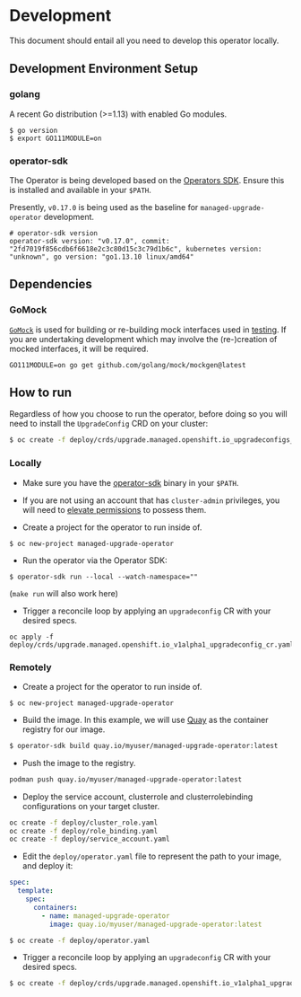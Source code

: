 # Development

This document should entail all you need to develop this operator locally. 

## Development Environment Setup

### golang

A recent Go distribution (>=1.13) with enabled Go modules.

```
$ go version
$ export GO111MODULE=on
```

### operator-sdk

The Operator is being developed based on the [Operators SDK](https://github.com/operator-framework/operator-sdk). 
Ensure this is installed and available in your `$PATH`.  

Presently, `v0.17.0` is being used as the baseline for `managed-upgrade-operator` development.  

```
# operator-sdk version
operator-sdk version: "v0.17.0", commit: "2fd7019f856cdb6f6618e2c3c80d15c3c79d1b6c", kubernetes version: "unknown", go version: "go1.13.10 linux/amd64"
```

## Dependencies

### GoMock

[`GoMock`](https://github.com/golang/mock) is used for building or re-building mock interfaces used in [testing](./testing.md). If you are undertaking development which may involve the (re-)creation of mocked interfaces, it will be required.

`GO111MODULE=on go get github.com/golang/mock/mockgen@latest`

## How to run

Regardless of how you choose to run the operator, before doing so you will need to install the `UpgradeConfig` CRD on your cluster:

```bash
$ oc create -f deploy/crds/upgrade.managed.openshift.io_upgradeconfigs_crd.yaml
```

### Locally

* Make sure you have the [operator-sdk](https://github.com/operator-framework/operator-sdk/releases) binary in your `$PATH`.

* If you are not using an account that has `cluster-admin` privileges, you will need to [elevate permissions](https://github.com/openshift/ops-sop/blob/master/v4/howto/manage-privileges.md) to possess them.

* Create a project for the operator to run inside of.

```
$ oc new-project managed-upgrade-operator
```

* Run the operator via the Operator SDK:

```
$ operator-sdk run --local --watch-namespace=""
``` 

(`make run` will also work here)

* Trigger a reconcile loop by applying an `upgradeconfig` CR with your desired specs. 

```
oc apply -f deploy/crds/upgrade.managed.openshift.io_v1alpha1_upgradeconfig_cr.yaml
```

### Remotely

* Create a project for the operator to run inside of.

```
$ oc new-project managed-upgrade-operator
```

* Build the image. In this example, we will use [Quay](http://quay.io/) as the container registry for our image.

```bash
$ operator-sdk build quay.io/myuser/managed-upgrade-operator:latest 
``` 

* Push the image to the registry.

```bash
podman push quay.io/myuser/managed-upgrade-operator:latest
```

* Deploy the service account, clusterrole and clusterrolebinding configurations on your target cluster.

```bash
oc create -f deploy/cluster_role.yaml
oc create -f deploy/role_binding.yaml
oc create -f deploy/service_account.yaml
```

* Edit the `deploy/operator.yaml` file to represent the path to your image, and deploy it:

```yaml
spec:
  template:
    spec:
      containers:
        - name: managed-upgrade-operator
          image: quay.io/myuser/managed-upgrade-operator:latest
``` 

```bash
$ oc create -f deploy/operator.yaml
```

* Trigger a reconcile loop by applying an `upgradeconfig` CR with your desired specs. 

```bash
$ oc create -f deploy/crds/upgrade.managed.openshift.io_v1alpha1_upgradeconfig_cr.yaml
```
